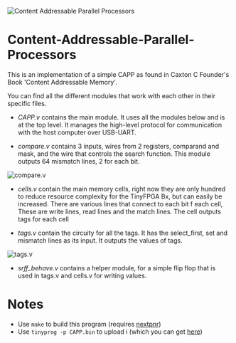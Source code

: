 ![Content Addressable Parallel Processors](https://raw.githubusercontent.com/asalik13/Content-Addressable-Parallel-Processors/master/FPGA-CAPP%20research%20paper/images/CAPP_cover.jpg)

# Content-Addressable-Parallel-Processors
This is an implementation of a simple CAPP as found in Caxton C Founder's Book 'Content Addressable Memory'.

You can find all the different modules that work with each other in their specific files.

- *CAPP.v* contains the main module. It uses all the modules below and is at the top level. It manages the high-level protocol for communication with the host computer over USB-UART.

- *compare.v* contains 3 inputs, wires from 2 registers, comparand and mask, and the wire that controls the search function. This module outputs 64 mismatch lines, 2 for each bit.

![compare.v](https://github.com/asalik13/Content-Addressable-Parallel-Processors/blob/master/FPGA-CAPP%20research%20paper/images/search_registers.png)

- *cells.v* contain the main memory cells, right now they are only hundred to reduce resource complexity for the TinyFPGA Bx, but can easily be increased. There are various lines that connect to each bit f each cell, These are write lines, read lines and the match lines. The cell outputs tags for each cell

- *tags.v* contain the circuity for all the tags. It has the select_first, set and mismatch lines as its input. It outputs the values of tags.

![tags.v](https://raw.githubusercontent.com/asalik13/Content-Addressable-Parallel-Processors/master/FPGA-CAPP%20research%20paper/images/tag_registers.png)

- *srff_behave.v* contains a helper module, for a simple flip flop that is used in tags.v and cells.v for writing values.


# Notes
- Use `make` to build this program (requires [nextpnr](https://github.com/YosysHQ/nextpnr))
- Use `tinyprog -p CAPP.bin` to upload i (which you can get [here](https://github.com/tinyfpga/TinyFPGA-Bootloader/tree/master/programmer))
